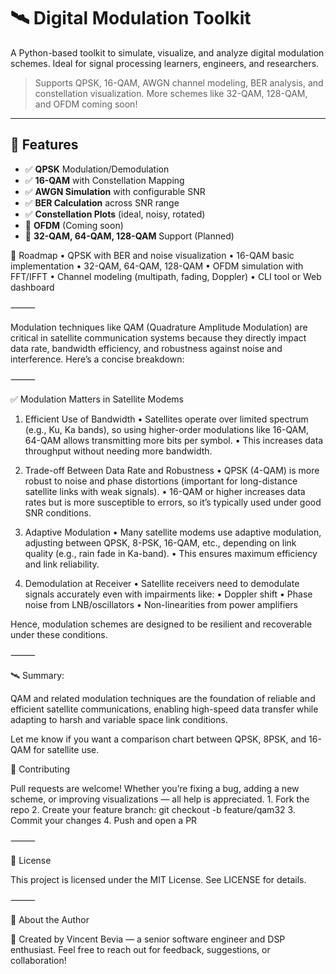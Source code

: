 # 🛰️ Digital Modulation Toolkit

A Python-based toolkit to simulate, visualize, and analyze digital modulation schemes. Ideal for signal processing learners, engineers, and researchers.

> Supports QPSK, 16-QAM, AWGN channel modeling, BER analysis, and constellation visualization. More schemes like 32-QAM, 128-QAM, and OFDM coming soon!

---

## 📡 Features

- ✅ **QPSK** Modulation/Demodulation
- ✅ **16-QAM** with Constellation Mapping
- ✅ **AWGN Simulation** with configurable SNR
- ✅ **BER Calculation** across SNR range
- ✅ **Constellation Plots** (ideal, noisy, rotated)
- 🚧 **OFDM** (Coming soon)
- 🚧 **32-QAM, 64-QAM, 128-QAM** Support (Planned)

🎯 Roadmap
	•	QPSK with BER and noise visualization
	•	16-QAM basic implementation
	•	32-QAM, 64-QAM, 128-QAM
	•	OFDM simulation with FFT/IFFT
	•	Channel modeling (multipath, fading, Doppler)
	•	CLI tool or Web dashboard

⸻

Modulation techniques like QAM (Quadrature Amplitude Modulation) are critical in satellite communication systems because they directly impact data rate, bandwidth efficiency, and robustness against noise and interference. Here’s a concise breakdown:

⸻

✅ Modulation Matters in Satellite Modems

1. Efficient Use of Bandwidth
	•	Satellites operate over limited spectrum (e.g., Ku, Ka bands), so using higher-order modulations like 16-QAM, 64-QAM allows transmitting more bits per symbol.
	•	This increases data throughput without needing more bandwidth.

2. Trade-off Between Data Rate and Robustness
	•	QPSK (4-QAM) is more robust to noise and phase distortions (important for long-distance satellite links with weak signals).
	•	16-QAM or higher increases data rates but is more susceptible to errors, so it’s typically used under good SNR conditions.

3. Adaptive Modulation
	•	Many satellite modems use adaptive modulation, adjusting between QPSK, 8-PSK, 16-QAM, etc., depending on link quality (e.g., rain fade in Ka-band).
	•	This ensures maximum efficiency and link reliability.

4. Demodulation at Receiver
	•	Satellite receivers need to demodulate signals accurately even with impairments like:
	•	Doppler shift
	•	Phase noise from LNB/oscillators
	•	Non-linearities from power amplifiers

Hence, modulation schemes are designed to be resilient and recoverable under these conditions.

⸻

🛰️ Summary:

QAM and related modulation techniques are the foundation of reliable and efficient satellite communications, enabling high-speed data transfer while adapting to harsh and variable space link conditions.

Let me know if you want a comparison chart between QPSK, 8PSK, and 16-QAM for satellite use.

🤝 Contributing

Pull requests are welcome! Whether you’re fixing a bug, adding a new scheme, or improving visualizations — all help is appreciated.
	1.	Fork the repo
	2.	Create your feature branch: git checkout -b feature/qam32
	3.	Commit your changes
	4.	Push and open a PR

⸻

📘 License

This project is licensed under the MIT License. See LICENSE for details.

⸻

📡 About the Author

👋 Created by Vincent Bevia — a senior software engineer and DSP enthusiast.
Feel free to reach out for feedback, suggestions, or collaboration!
